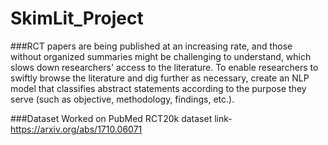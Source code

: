 # SkimLit_Project
###RCT papers are being published at an increasing rate, and those without organized summaries might be challenging to understand, which slows down researchers' access to the literature. To enable researchers to swiftly browse the literature and dig further as necessary, create an NLP model that classifies abstract statements according to the purpose they serve (such as objective, methodology, findings, etc.).

###Dataset Worked on PubMed RCT20k dataset link-https://arxiv.org/abs/1710.06071
